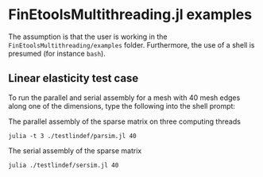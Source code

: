 # FinEtoolsMultithreading.jl examples

The assumption is that the user is working in the `FinEtoolsMultithreading/examples` folder.
Furthermore, the use of a shell is presumed (for instance `bash`).

## Linear elasticity test case

To run the parallel and serial assembly for a mesh with 40 mesh edges along one
of the dimensions, type the following into the shell prompt:

The parallel assembly of the sparse matrix on three computing threads
```
julia -t 3 ./testlindef/parsim.jl 40 
```

The serial assembly of the sparse matrix 
```
julia ./testlindef/sersim.jl 40 
```